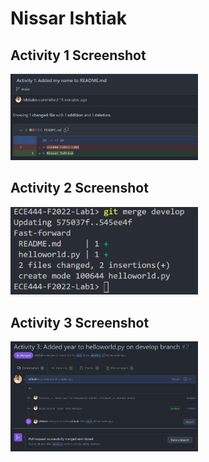 # Nissar Ishtiak

## Activity 1 Screenshot
<img
  src="screenshots\a1.png"
  alt="Activity 1 Screenshot"
  title="Activity 1 Screenshot"
  style="display: inline-block; margin: 0 auto; max-width: 300px">

## Activity 2 Screenshot
<img
  src="screenshots\a2.png"
  alt="Activity 2 Screenshot"
  title="Activity 2 Screenshot"
  style="display: inline-block; margin: 0 auto; max-width: 300px">

  ## Activity 3 Screenshot
<img
  src="screenshots\a3.png"
  alt="Activity 3 Screenshot"
  title="Activity 3 Screenshot"
  style="display: inline-block; margin: 0 auto; max-width: 300px">